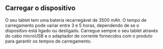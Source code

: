 ## Carregar o dispositivo

O seu tablet tem uma bateria recarregável de 3500 mAh. O tempo de carregamento pode variar entre 3 e 5 horas, dependendo de se o dispositivo está ligado ou desligado. Carregue sempre o seu tablet através do cabo microUSB e o adaptador de corrente fornecidos com o produto para garantir os tempos de carregamento.

